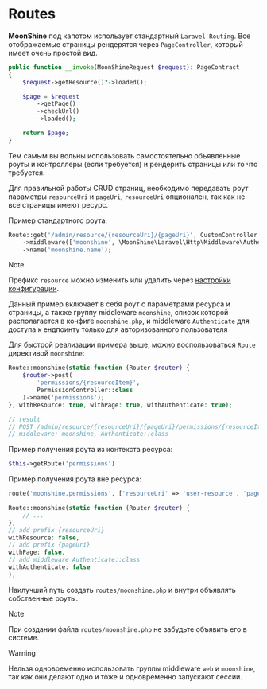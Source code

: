 # Routes

**MoonShine** под капотом использует стандартный `Laravel Routing`.
Все отображаемые страницы рендерятся через `PageController`, который имеет очень простой вид.

```php
public function __invoke(MoonShineRequest $request): PageContract
{
    $request->getResource()?->loaded();

    $page = $request
        ->getPage()
        ->checkUrl()
        ->loaded();

    return $page;
}
```

Тем самым вы вольны использовать самостоятельно объявленные роуты и контроллеры (если требуется) и рендерить страницы или то что требуется.

Для правильной работы CRUD страниц, необходимо передавать роут параметры `resourceUri` и `pageUri`, `resourceUri` опционален, так как не все страницы имеют ресурс.

Пример стандартного роута:

```php
Route::get('/admin/resource/{resourceUri}/{pageUri}', CustomController::class)
    ->middleware(['moonshine', \MoonShine\Laravel\Http\Middleware\Authenticate::class])
    ->name('moonshine.name');
```

> [!NOTE]
> Префикс `resource` можно изменить или удалить через [настройки конфигурации](/docs/{{version}}/configuration).

Данный пример включает в себя роут с параметрами ресурса и страницы, а также группу middleware `moonshine`, список которой располагается в конфиге `moonshine.php`, и middleware `Authenticate` для доступа к ендпоинту только для авторизованного пользователя

Для быстрой реализации примера выше, можно воспользоваться `Route` директивой `moonshine`:

```php
Route::moonshine(static function (Router $router) {
    $router->post(
        'permissions/{resourceItem}',
        PermissionController::class
    )->name('permissions');
}, withResource: true, withPage: true, withAuthenticate: true);

// result
// POST /admin/resource/{resourceUri}/{pageUri}/permissions/{resourceItem}
// middleware: moonshine, Authenticate::class
```

Пример получения роута из контекста ресурса:

```php
$this->getRoute('permissions')
```

Пример получения роута вне ресурса:

```php
route('moonshine.permissions', ['resourceUri' => 'user-resource', 'pageUri' => 'custom-page'])
```

```php
Route::moonshine(static function (Router $router) {
    // ...
},
// add prefix {resourceUri}
withResource: false,
// add prefix {pageUri}
withPage: false,
// add middleware Authenticate::class
withAuthenticate: false
);
```

Наилучший путь создать `routes/moonshine.php` и внутри объявлять собственные роуты.

> [!NOTE]
> При создании файла `routes/moonshine.php` не забудьте объявить его в системе.

> [!WARNING]
> Нельзя одновременно использовать группы middleware `web` и `moonshine`, так как они делают одно и тоже и одновременно запускают сессии.

